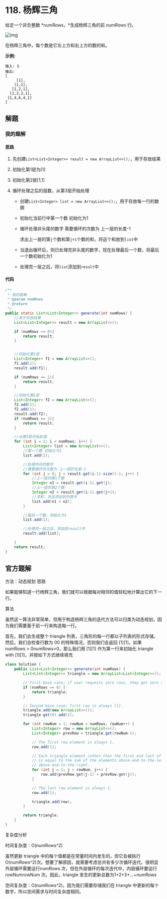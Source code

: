 # 118. 杨辉三角

给定一个非负整数 *numRows，*生成杨辉三角的前 *numRows* 行。

![img](https://gitee.com/AlanLee97/assert/raw/master/note_images/PascalTriangleAnimated2.gif)

在杨辉三角中，每个数是它左上方和右上方的数的和。

**示例:**

```
输入: 5
输出:
[
     [1],
    [1,1],
   [1,2,1],
  [1,3,3,1],
 [1,4,6,4,1]
]
```



## 解题

### 我的题解

#### 思路

1. 先创建`List<List<Integer>> result = new ArrayList<>();`，用于存放结果

2. 初始化第1层为[1]

3. 初始化第2层[1,1]

4. 循环处理之后的层数，从第3层开始处理

    - 创建`List<Integer> list = new ArrayList<>();`，用于存放每一行的数据

    - 初始化当前行中第一个数 初始化为1

    - 循环处理非头尾的数字
        需要循环的次数为 上一层的长度-1

        求出上一层的第`j`个数和第`j+1`个数的和，将这个和放到`list`中

    - 当退出循环后，则已处理完非头尾的数字，现在处理最后一个数，将最后一个数初始化为1

    - 处理完一层之后，将`list`添加到`result`中

#### 代码

```java
/**
 * 我的题解
 * @param numRows
 * @return
 */
public static List<List<Integer>> generate(int numRows) {
	//用于存放结果
    List<List<Integer>> result = new ArrayList<>();

    if (numRows == 0){
        return result;
    }


    //初始化第1层
    List<Integer> f1 = new ArrayList<>();
    f1.add(1);
    result.add(f1);

    if (numRows == 1){
        return result;
    }

    //初始化第2层
    List<Integer> f2 = new ArrayList<>();
    f2.add(1);
    f2.add(1);
    result.add(f2);
    if (numRows == 2){
        return result;
    }

    //从第3层开始处理
    for (int i = 2; i < numRows; i++) {
        List<Integer> list = new ArrayList<>();
        //第一个数 初始化为1
        list.add(1);

        //处理中间的数字
        //需要循环的次数为 上一层的长度-1
        for (int j = 0; j < result.get(i-1).size()-1; j++) {
            //上一层的第1个数
            Integer n1 = result.get(i-1).get(j);
            //上一层的第2个数
            Integer n2 = result.get(i-1).get(j+1);
            //求和，并且添加到列表中
            list.add(n1 + n2);
        }

        //最后一个数，初始化为1
        list.add(1);

        //处理完一层之后，添加到result中
        result.add(list);

    }
    return result;
}
```





## 官方题解

方法：动态规划
思路

如果能够知道一行杨辉三角，我们就可以根据每对相邻的值轻松地计算出它的下一行。

算法

虽然这一算法非常简单，但用于构造杨辉三角的迭代方法可以归类为动态规划，因为我们需要基于前一行来构造每一行。

首先，我们会生成整个 triangle 列表，三角形的每一行都以子列表的形式存储。然后，我们会检查行数为 00 的特殊情况，否则我们会返回 [1][1]。如果 numRows > 0numRows>0，那么我们用 [1][1] 作为第一行来初始化 triangle with [1][1]，并按如下方式继续填充

```java
class Solution {
    public List<List<Integer>> generate(int numRows) {
        List<List<Integer>> triangle = new ArrayList<List<Integer>>();

        // First base case; if user requests zero rows, they get zero rows.
        if (numRows == 0) {
            return triangle;
        }

        // Second base case; first row is always [1].
        triangle.add(new ArrayList<>());
        triangle.get(0).add(1);

        for (int rowNum = 1; rowNum < numRows; rowNum++) {
            List<Integer> row = new ArrayList<>();
            List<Integer> prevRow = triangle.get(rowNum-1);

            // The first row element is always 1.
            row.add(1);

            // Each triangle element (other than the first and last of each row)
            // is equal to the sum of the elements above-and-to-the-left and
            // above-and-to-the-right.
            for (int j = 1; j < rowNum; j++) {
                row.add(prevRow.get(j-1) + prevRow.get(j));
            }

            // The last row element is always 1.
            row.add(1);

            triangle.add(row);
        }

        return triangle;
    }
}

```





复杂度分析

时间复杂度：O(numRows^2)

虽然更新 triangle 中的每个值都是在常量时间内发生的，但它会被执行 O(numRows^2)次。想要了解原因，就需要考虑总共有多少次循环迭代。很明显外层循环需要运行numRows 次，但在外层循环的每次迭代中，内层循环要运行 rowNumrowNum 次。因此，triangle 发生的更新总数为1+2+3+…+numRows


空间复杂度：O(numRows^2)。因为我们需要存储我们在 triangle 中更新的每个数字，所以空间需求与时间复杂度相同。
